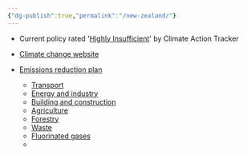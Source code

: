```yaml
---
{"dg-publish":true,"permalink":"/new-zealand/"}
---
```


- Current policy rated '[Highly Insufficient](https://climateactiontracker.org/countries/new-zealand/)' by Climate Action Tracker

- [Climate change website](https://environment.govt.nz/what-government-is-doing/areas-of-work/climate-change/)
- [Emissions reduction plan](https://environment.govt.nz/what-government-is-doing/areas-of-work/climate-change/emissions-reduction-plan/)
	- [Transport](https://environment.govt.nz/publications/aotearoa-new-zealands-first-emissions-reduction-plan/transport/)
	- [Energy and industry](https://environment.govt.nz/publications/aotearoa-new-zealands-first-emissions-reduction-plan/energy-and-industry/)
	- [Building and construction](https://environment.govt.nz/publications/aotearoa-new-zealands-first-emissions-reduction-plan/building-and-construction/)
	- [Agriculture](https://environment.govt.nz/publications/aotearoa-new-zealands-first-emissions-reduction-plan/agriculture/)
	- [Forestry](https://environment.govt.nz/publications/aotearoa-new-zealands-first-emissions-reduction-plan/forestry/)
	- [Waste](https://environment.govt.nz/publications/aotearoa-new-zealands-first-emissions-reduction-plan/waste/)
	- [Fluorinated gases](https://environment.govt.nz/publications/aotearoa-new-zealands-first-emissions-reduction-plan/fluorinated-gases/)
	- 